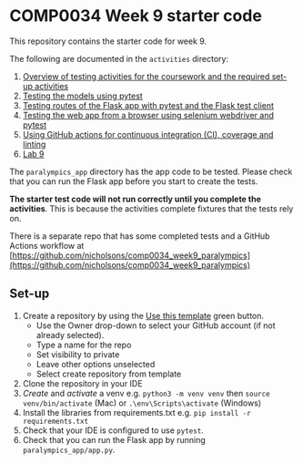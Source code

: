 # COMP0034 Week 9 starter code

This repository contains the starter code for week 9.

The following are documented in the `activities` directory:

1. [Overview of testing activities for the coursework and the required set-up activities](activities/1_testing_overview_and_preparation.md)
2. [Testing the models using pytest](activities/2_testing_models.md)
3. [Testing routes of the Flask app with pytest and the Flask test client](activities/3_testing_routes.md)
4. [Testing the web app from a browser using selenium webdriver and pytest](activities/4_testing_browser.md)
5. [Using GitHub actions for continuous integration (CI), coverage and linting](activities/5_testing_github_actions.md)
6. [Lab 9](activities/lab9.md)

The `paralympics_app` directory has the app code to be tested. Please check that you can run the Flask app before you start
to create the tests.

**The starter test code will not run correctly until you complete the activities**. This is because the activities
complete fixtures that the tests rely on.

There is a separate repo that has some completed tests and a GitHub Actions workflow
at [https://github.com/nicholsons/comp0034_week9_paralympics](https://github.com/nicholsons/comp0034_week9_paralympics)

## Set-up

1. Create a repository by using
   the [Use this template](https://docs.github.com/en/repositories/creating-and-managing-repositories/creating-a-repository-from-a-template)
   green button.
    - Use the Owner drop-down to select your GitHub account (if not already selected).
    - Type a name for the repo
    - Set visibility to private
    - Leave other options unselected
    - Select create repository from template
2. Clone the repository in your IDE
3. _Create_ and _activate_ a venv e.g. `python3 -m venv venv` then `source venv/bin/activate` (Mac)
   or `.\env\Scripts\activate` (Windows)
4. Install the libraries from requirements.txt e.g. `pip install -r requirements.txt`
5. Check that your IDE is configured to use `pytest`.
6. Check that you can run the Flask app by running `paralympics_app/app.py`.
